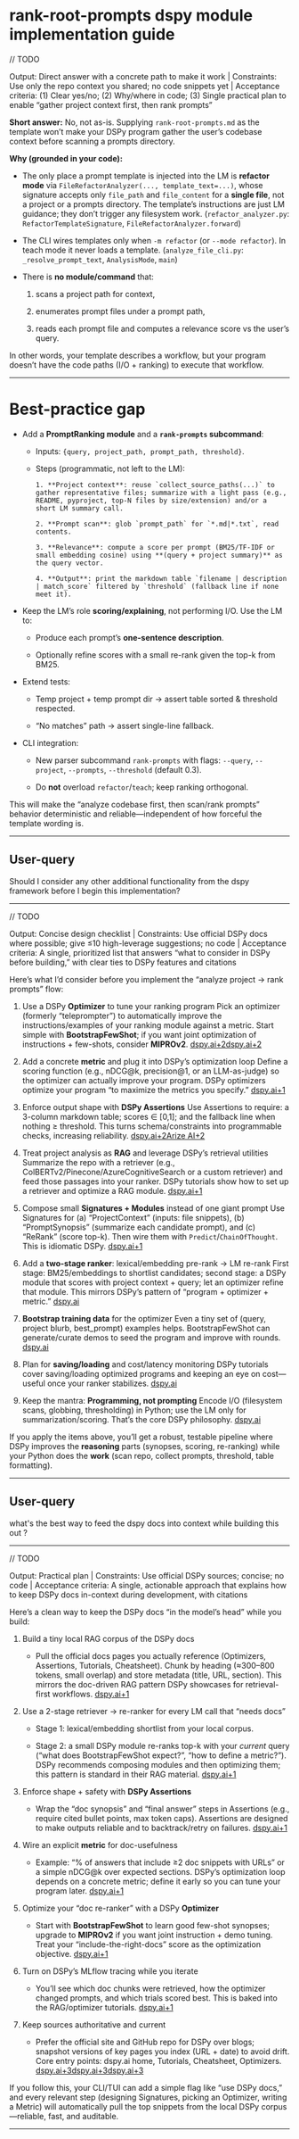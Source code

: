 # rank-root-prompts dspy module implementation guide

// TODO

Output: Direct answer with a concrete path to make it work | Constraints: Use only the repo context you shared; no code snippets yet | Acceptance criteria: (1) Clear yes/no; (2) Why/where in code; (3) Single practical plan to enable “gather project context first, then rank prompts”

**Short answer:** No, not as-is. Supplying `rank-root-prompts.md` as the template won’t make your DSPy program gather the user’s codebase context before scanning a prompts directory.

**Why (grounded in your code):**

* The only place a prompt template is injected into the LM is **refactor mode** via `FileRefactorAnalyzer(..., template_text=...)`, whose signature accepts only `file_path` and `file_content` for a **single file**, not a project or a prompts directory. The template’s instructions are just LM guidance; they don’t trigger any filesystem work. (`refactor_analyzer.py`: `RefactorTemplateSignature`, `FileRefactorAnalyzer.forward`)

* The CLI wires templates only when `-m refactor` (or `--mode refactor`). In teach mode it never loads a template. (`analyze_file_cli.py`: `_resolve_prompt_text`, `AnalysisMode`, `main`)

* There is **no module/command** that:

    1. scans a project path for context,

    2. enumerates prompt files under a prompt path,

    3. reads each prompt file and computes a relevance score vs the user’s query.

In other words, your template describes a workflow, but your program doesn’t have the code paths (I/O + ranking) to execute that workflow.

* * *

Best-practice gap
=================

* Add a **PromptRanking module** and a **`rank-prompts` subcommand**:

  * Inputs: `{query, project_path, prompt_path, threshold}`.

  * Steps (programmatic, not left to the LM):

        1. **Project context**: reuse `collect_source_paths(...)` to gather representative files; summarize with a light pass (e.g., README, pyproject, top-N files by size/extension) and/or a short LM summary call.

        2. **Prompt scan**: glob `prompt_path` for `*.md|*.txt`, read contents.

        3. **Relevance**: compute a score per prompt (BM25/TF-IDF or small embedding cosine) using **(query + project summary)** as the query vector.

        4. **Output**: print the markdown table `filename | description | match_score` filtered by `threshold` (fallback line if none meet it).

* Keep the LM’s role **scoring/explaining**, not performing I/O. Use the LM to:

  * Produce each prompt’s **one-sentence description**.

  * Optionally refine scores with a small re-rank given the top-k from BM25.

* Extend tests:

  * Temp project + temp prompt dir → assert table sorted & threshold respected.

  * “No matches” path → assert single-line fallback.

* CLI integration:

  * New parser subcommand `rank-prompts` with flags: `--query`, `--project`, `--prompts`, `--threshold` (default 0.3).

  * Do **not** overload `refactor`/`teach`; keep ranking orthogonal.

This will make the “analyze codebase first, then scan/rank prompts” behavior deterministic and reliable—independent of how forceful the template wording is.

---

## User-query

Should I consider any other additional functionality from the dspy framework before I begin this implementation?

---

// TODO

Output: Concise design checklist | Constraints: Use official DSPy docs where possible; give ≤10 high-leverage suggestions; no code | Acceptance criteria: A single, prioritized list that answers “what to consider in DSPy before building,” with clear ties to DSPy features and citations

Here’s what I’d consider before you implement the “analyze project → rank prompts” flow:

1. Use a DSPy **Optimizer** to tune your ranking program
    Pick an optimizer (formerly “teleprompter”) to automatically improve the instructions/examples of your ranking module against a metric. Start simple with **BootstrapFewShot**; if you want joint optimization of instructions + few-shots, consider **MIPROv2**. [dspy.ai+2dspy.ai+2](https://dspy.ai/learn/optimization/optimizers/?utm_source=chatgpt.com)

2. Add a concrete **metric** and plug it into DSPy’s optimization loop
    Define a scoring function (e.g., nDCG@k, precision@1, or an LLM-as-judge) so the optimizer can actually improve your program. DSPy optimizers optimize your program “to maximize the metrics you specify.” [dspy.ai+1](https://dspy.ai/learn/optimization/optimizers/?utm_source=chatgpt.com)

3. Enforce output shape with **DSPy Assertions**
    Use Assertions to require: a 3-column markdown table; scores ∈ \[0,1\]; and the fallback line when nothing ≥ threshold. This turns schema/constraints into programmable checks, increasing reliability. [dspy.ai+2Arize AI+2](https://dspy.ai/learn/programming/7-assertions/?utm_source=chatgpt.com)

4. Treat project analysis as **RAG** and leverage DSPy’s retrieval utilities
    Summarize the repo with a retriever (e.g., ColBERTv2/Pinecone/AzureCognitiveSearch or a custom retriever) and feed those passages into your ranker. DSPy tutorials show how to set up a retriever and optimize a RAG module. [dspy.ai+1](https://dspy.ai/tutorials/rag/?utm_source=chatgpt.com)

5. Compose small **Signatures + Modules** instead of one giant prompt
    Use Signatures for (a) “ProjectContext” (inputs: file snippets), (b) “PromptSynopsis” (summarize each candidate prompt), and (c) “ReRank” (score top-k). Then wire them with `Predict`/`ChainOfThought`. This is idiomatic DSPy. [dspy.ai+1](https://dspy.ai/learn/programming/signatures/?utm_source=chatgpt.com)

6. Add a **two-stage ranker**: lexical/embedding pre-rank → LM re-rank
    First stage: BM25/embeddings to shortlist candidates; second stage: a DSPy module that scores with project context + query; let an optimizer refine that module. This mirrors DSPy’s pattern of “program + optimizer + metric.” [dspy.ai](https://dspy.ai/learn/optimization/optimizers/?utm_source=chatgpt.com)

7. **Bootstrap training data** for the optimizer
    Even a tiny set of (query, project blurb, best\_prompt) examples helps. BootstrapFewShot can generate/curate demos to seed the program and improve with rounds. [dspy.ai](https://dspy.ai/api/optimizers/BootstrapFewShot/?utm_source=chatgpt.com)

8. Plan for **saving/loading** and cost/latency monitoring
    DSPy tutorials cover saving/loading optimized programs and keeping an eye on cost—useful once your ranker stabilizes. [dspy.ai](https://dspy.ai/tutorials/rag/?utm_source=chatgpt.com)

9. Keep the mantra: **Programming, not prompting**
    Encode I/O (filesystem scans, globbing, thresholding) in Python; use the LM only for summarization/scoring. That’s the core DSPy philosophy. [dspy.ai](https://dspy.ai/?utm_source=chatgpt.com)

If you apply the items above, you’ll get a robust, testable pipeline where DSPy improves the **reasoning** parts (synopses, scoring, re-ranking) while your Python does the **work** (scan repo, collect prompts, threshold, table formatting).

---

## User-query

what's the best way to feed the dspy docs into context while building this out ?

---

// TODO

Output: Practical plan | Constraints: Use official DSPy sources; concise; no code | Acceptance criteria: A single, actionable approach that explains how to keep DSPy docs in-context during development, with citations

Here’s a clean way to keep the DSPy docs “in the model’s head” while you build:

1. Build a tiny local RAG corpus of the DSPy docs

    * Pull the official docs pages you actually reference (Optimizers, Assertions, Tutorials, Cheatsheet). Chunk by heading (≈300–800 tokens, small overlap) and store metadata (title, URL, section). This mirrors the doc-driven RAG pattern DSPy showcases for retrieval-first workflows. [dspy.ai+1](https://dspy.ai/tutorials/rag/?utm_source=chatgpt.com)

2. Use a 2-stage retriever → re-ranker for every LM call that “needs docs”

    * Stage 1: lexical/embedding shortlist from your local corpus.

    * Stage 2: a small DSPy module re-ranks top-k with your _current_ query (“what does BootstrapFewShot expect?”, “how to define a metric?”). DSPy recommends composing modules and then optimizing them; this pattern is standard in their RAG material. [dspy.ai+1](https://dspy.ai/learn/optimization/optimizers/?utm_source=chatgpt.com)

3. Enforce shape + safety with **DSPy Assertions**

    * Wrap the “doc synopsis” and “final answer” steps in Assertions (e.g., require cited bullet points, max token caps). Assertions are designed to make outputs reliable and to backtrack/retry on failures. [dspy.ai+1](https://dspy.ai/learn/programming/7-assertions/?utm_source=chatgpt.com)

4. Wire an explicit **metric** for doc-usefulness

    * Example: “% of answers that include ≥2 doc snippets with URLs” or a simple nDCG@k over expected sections. DSPy’s optimization loop depends on a concrete metric; define it early so you can tune your program later. [dspy.ai+1](https://dspy.ai/learn/evaluation/metrics/?utm_source=chatgpt.com)

5. Optimize your “doc re-ranker” with a DSPy **Optimizer**

    * Start with **BootstrapFewShot** to learn good few-shot synopses; upgrade to **MIPROv2** if you want joint instruction + demo tuning. Treat your “include-the-right-docs” score as the optimization objective. [dspy.ai+1](https://dspy.ai/api/optimizers/BootstrapFewShot/?utm_source=chatgpt.com)

6. Turn on DSPy’s MLflow tracing while you iterate

    * You’ll see which doc chunks were retrieved, how the optimizer changed prompts, and which trials scored best. This is baked into the RAG/optimizer tutorials. [dspy.ai+1](https://dspy.ai/tutorials/rag/?utm_source=chatgpt.com)

7. Keep sources authoritative and current

    * Prefer the official site and GitHub repo for DSPy over blogs; snapshot versions of key pages you index (URL + date) to avoid drift. Core entry points: dspy.ai home, Tutorials, Cheatsheet, Optimizers. [dspy.ai+3dspy.ai+3dspy.ai+3](https://dspy.ai/?utm_source=chatgpt.com)

If you follow this, your CLI/TUI can add a simple flag like “use DSPy docs,” and every relevant step (designing Signatures, picking an Optimizer, writing a Metric) will automatically pull the top snippets from the local DSPy corpus—reliable, fast, and auditable.

---
